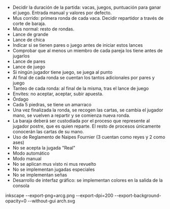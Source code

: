 - Decidir la duración de la partida: vacas, juegos, puntuación para ganar el juego. Entrada manual y valores por defecto.
- Mus corrido: primera ronda de cada vaca. Decidir repartidor a través de corte de baraja.
- Mus normal: resto de rondas.
- Lance de grande
- Lance de chica
- Indicar si se tienen pares o juego antes de iniciar estos lances
- Comprobar que al menos un miembro de cada pareja los tiene antes de jugarlos
- Lance de pares
- Lance de juego
- Si ningún jugador tiene juego, se juega al punto
- Al final de cada ronda se cuentan los tantos adicionales por pares y juego
- Tanteo de cada ronda: al final de la misma, tras el lance de juego
- Envites: no aceptar, aceptar, subir apuesta.
- Órdago
- Cada 5 piedras, se tiene un amarraco 
- Una vez finalizada la ronda, se recogen las cartas, se cambia el jugador mano, se vuelven a repartir y se comienza nueva ronda.
- La baraja deberá ser custodiada por el proceso que represente al jugador  postre, que es quien reparte. El resto de procesos únicamente conocerán las cartas de su mano. 
- Uso de Reglamento de Naipes Fournier (3 cuentan como reyes y 2 como ases)
- No se acepta la jugada "Real"
- Modo automático
- Modo manual
- No se aplican mus visto ni mus revuelto
- No se implementan jugadas especiales
- No se implementan señas
- Desarrollo de interfaz gráfico: se implementan colores en la salida de la consola


inkscape --export-png=arcg.png --export-dpi=200 --export-background-opacity=0 --without-gui arch.svg
